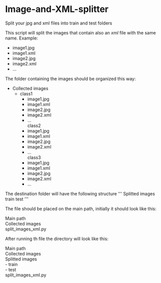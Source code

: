 # Image-and-XML-splitter
Split your jpg and xml files into train and test folders

This script will split the images that contain also an *xml* file with the same name. Example:
- image1.jpg
- image1.xml
- image2.jpg
- image2.xml
- ...

The folder containing the images should be organized this way:

- Collected images<br /> 
    - class1<br /> 
        - image1.jpg<br /> 
        - image1.xml<br /> 
        - image2.jpg<br /> 
        - image2.xml<br /> 
        - ...<br /> 
    class2<br /> 
        - image1.jpg<br /> 
        - image1.xml<br /> 
        - image2.jpg<br /> 
        - image2.xml<br /> 
        - ...<br /> 
    class3<br /> 
        - image1.jpg<br /> 
        - image1.xml<br /> 
        - image2.jpg<br /> 
        - image2.xml<br /> 
        - ...<br /> 
        
The destination folder will have the following structure
'''
Splitted images
    train
    test
'''
    
The file should be placed on the main path, initially it should look like this:
  
Main path<br /> 
  Collected images<br /> 
  split_images_xml.py<br /> 
  
After running th file the directory will look like this:

Main path<br /> 
  Collected images<br /> 
  Splitted images<br /> 
    - train<br /> 
    - test<br /> 
  split_images_xml.py<br /> 
